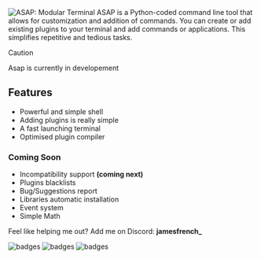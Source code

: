 <!-- <h1 align="center"><code>ASAP</code></h1> -->
<img src="https://jamesfrench.fr/asap/banner.png" alt="ASAP: Modular Terminal">
ASAP is a Python-coded command line tool that allows for customization and addition of commands. 
You can create or add existing plugins to your terminal and add commands or applications. This simplifies repetitive and tedious tasks.


> [!CAUTION]
> Asap is currently in developement

## Features
- Powerful and simple shell
- Adding plugins is really simple
- A fast launching terminal
- Optimised plugin compiler


### Coming Soon
- Incompatibility support **(coming next)**
- Plugins blacklists
- Bug/Suggestions report
- Libraries automatic installation
- Event system
- Simple Math 


Feel like helping me out? Add me on Discord: **jamesfrench_**

![badges](http://ForTheBadge.com/images/badges/built-with-love.svg) ![badges](http://ForTheBadge.com/images/badges/made-with-python.svg) ![badges](https://img.shields.io/badge/Visual_Studio_Code-0078D4?style=for-the-badge&logo=visual%20studio%20code&logoColor=white)
